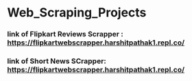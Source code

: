 # Web_Scraping_Projects
### link of Flipkart Reviews Scrapper : https://flipkartwebscrapper.harshitpathak1.repl.co/
### link of Short News SCrapper: https://flipkartwebscrapper.harshitpathak1.repl.co/
